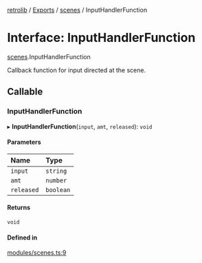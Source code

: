 [retrolib](../README.md) / [Exports](../modules.md) / [scenes](../modules/scenes.md) / InputHandlerFunction

# Interface: InputHandlerFunction

[scenes](../modules/scenes.md).InputHandlerFunction

Callback function for input directed at the scene.

## Callable

### InputHandlerFunction

▸ **InputHandlerFunction**(`input`, `amt`, `released`): `void`

#### Parameters

| Name | Type |
| :------ | :------ |
| `input` | `string` |
| `amt` | `number` |
| `released` | `boolean` |

#### Returns

`void`

#### Defined in

[modules/scenes.ts:9](https://github.com/philbgarner/retrolib/blob/97cd8c0/src/modules/scenes.ts#L9)
